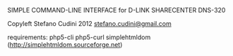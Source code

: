 SIMPLE COMMAND-LINE INTERFACE for D-LINK SHARECENTER DNS-320

Copyleft Stefano Cudini 2012
stefano.cudini@gmail.com

requirements:
php5-cli
php5-curl
simplehtmldom (http://simplehtmldom.sourceforge.net)

